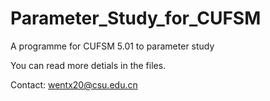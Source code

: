 # Parameter_Study_for_CUFSM
A programme for CUFSM 5.01 to parameter study

You can read more detials in the files.

Contact: wentx20@csu.edu.cn
